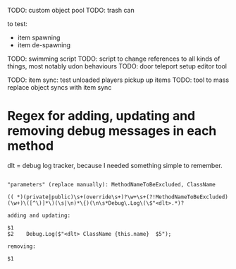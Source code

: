 
TODO: custom object pool
TODO: trash can

to test:
- item spawning
- item de-spawning

TODO: swimming script
TODO: script to change references to all kinds of things, most notably udon behaviours
TODO: door teleport setup editor tool

TODO: item sync: test unloaded players pickup up items
TODO: tool to mass replace object syncs with item sync



# Regex for adding, updating and removing debug messages in each method

dlt = debug log tracker, because I needed something simple to remember.

```

"parameters" (replace manually): MethodNameToBeExcluded, ClassName

(( *)(private|public)\s+(override\s+)?\w+\s+(?!MethodNameToBeExcluded)(\w+)\([^\)]*\)(\s|\n)*\{)(\n\s*Debug\.Log\(\$"<dlt>.*)?

adding and updating:

$1
$2    Debug.Log($"<dlt> ClassName {this.name}  $5");

removing:

$1

```
